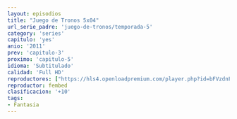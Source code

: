 ```yaml
---
layout: episodios
title: "Juego de Tronos 5x04"
url_serie_padre: 'juego-de-tronos/temporada-5'
category: 'series'
capitulo: 'yes'
anio: '2011'
prev: 'capitulo-3'
proximo: 'capitulo-5'
idioma: 'Subtitulado'
calidad: 'Full HD'
reproductores: ["https://hls4.openloadpremium.com/player.php?id=bFVzdnFtbTRVZFI2TjFYc0dKMkJ6cGRvV3FzOXEyM1hTUnJ5SHEyMWdlU0hyeENOcGhLeTV2MFN4am0wcnFHZVh4eGF0WlpLaXpjR0YwWnJ1ZVZPc2c9PQ&sub=https://sub.cuevana2.io/vtt-sub/sub7/Game.Of.Thrones.S05E04.vtt"]
reproductor: fembed
clasificacion: '+10'
tags:
- Fantasia
---
```












